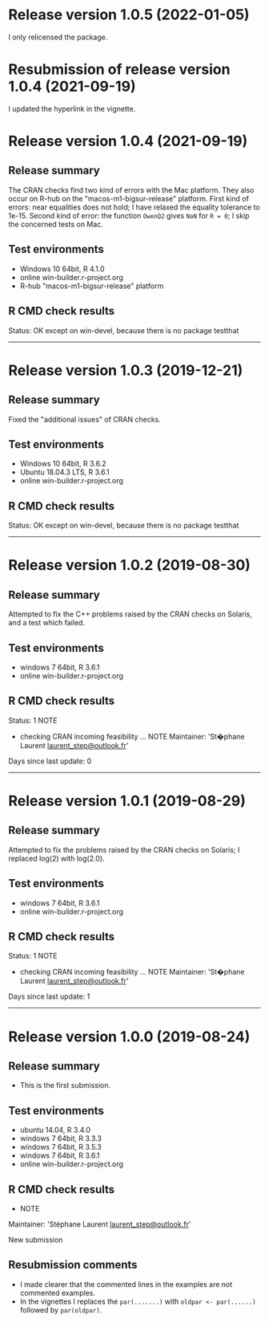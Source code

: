# Release version 1.0.5 (2022-01-05)

I only relicensed the package.


# Resubmission of release version 1.0.4 (2021-09-19)

I updated the hyperlink in the vignette.


# Release version 1.0.4 (2021-09-19)

## Release summary 

The CRAN checks find two kind of errors with the Mac platform. They also occur 
on R-hub on the "macos-m1-bigsur-release" platform. First kind of errors: near 
equalities does not hold; I have relaxed the equality tolerance to 1e-15. 
Second kind of error: the function `OwenQ2` gives `NaN` for `R = 0`; I skip 
the concerned tests on Mac.


## Test environments

   * Windows 10 64bit, R 4.1.0
   * online win-builder.r-project.org 
   * R-hub "macos-m1-bigsur-release" platform

## R CMD check results

Status: OK except on win-devel, because there is no package testthat


____

# Release version 1.0.3 (2019-12-21)

## Release summary 

Fixed the "additional issues" of CRAN checks.

## Test environments

   * Windows 10 64bit, R 3.6.2
   * Ubuntu 18.04.3 LTS, R 3.6.1
   * online win-builder.r-project.org 

## R CMD check results

Status: OK except on win-devel, because there is no package testthat


____

# Release version 1.0.2 (2019-08-30)

## Release summary 

Attempted to fix the C++ problems raised by the CRAN checks on Solaris, and 
a test which failed.

## Test environments

   * windows 7 64bit, R 3.6.1
   * online win-builder.r-project.org 

## R CMD check results

Status: 1 NOTE

* checking CRAN incoming feasibility ... NOTE
Maintainer: 'St�phane Laurent <laurent_step@outlook.fr>'

Days since last update: 0

____

# Release version 1.0.1 (2019-08-29)

## Release summary 

Attempted to fix the problems raised by the CRAN checks on Solaris; 
I replaced log(2) with log(2.0).

## Test environments

   * windows 7 64bit, R 3.6.1
   * online win-builder.r-project.org 

## R CMD check results

Status: 1 NOTE

* checking CRAN incoming feasibility ... NOTE
Maintainer: 'St�phane Laurent <laurent_step@outlook.fr>'

Days since last update: 1

___

# Release version 1.0.0 (2019-08-24)

## Release summary

- This is the first submission.

## Test environments

   * ubuntu 14.04, R 3.4.0
   * windows 7 64bit, R 3.3.3
   * windows 7 64bit, R 3.5.3
   * windows 7 64bit, R 3.6.1
   * online win-builder.r-project.org 

## R CMD check results

   * NOTE

Maintainer: 'Stéphane Laurent <laurent_step@outlook.fr>'

New submission

## Resubmission comments

  * I made clearer that the commented lines in the examples are not commented examples.
  * In the vignettes I replaces the `par(.......)` with `oldpar <- par(......)` followed by `par(oldpar)`.
